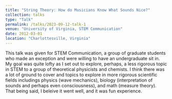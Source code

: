 ```yaml
---
title: "String Theory: How do Musicians Know What Sounds Nice?"
collection: talks
type: "Talk"
permalink: /talks/2023-09-12-talk-1
venue: "University of Virginia, STEM Communication"
date: 2012-03-01
location: "Charlottesville, Virginia"
---
```


This talk was given for STEM Communication, a group of graduate students who made an exception and were willing to have an undergraduate sit in. My goal was quite lofty as I set out to explore, perhaps, a less rigorous topic in STEM to a group of theoretical physicists and chemists. I think there was a lot of ground to cover and topics to explore in more rigorous scientific fields includings physics (wave mechanics), biology (interpretation of sounds and perhaps even consciousness), and math (measure theory). That being said, I beleive it went well, and it was fun experience.
